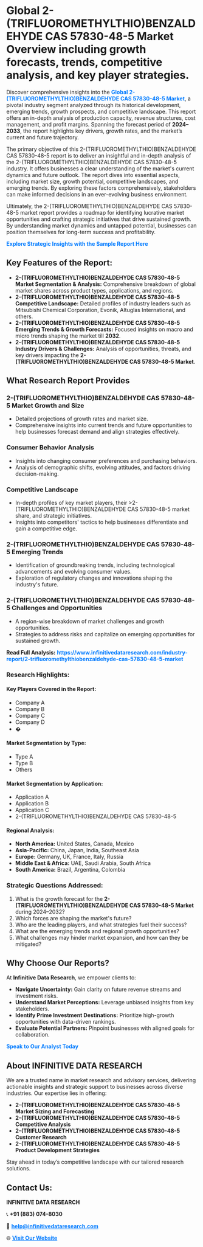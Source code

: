 <h1>Global 2-(TRIFLUOROMETHYLTHIO)BENZALDEHYDE CAS 57830-48-5 Market Overview including growth forecasts, trends, competitive analysis, and key player strategies.</h1>
<p>
Discover comprehensive insights into the 
<a href="https://www.infinitivedataresearch.com/industry-report/2-trifluoromethylthiobenzaldehyde-cas-57830-48-5-market" rel="dofollow" style="color: #007BFF; text-decoration: none;"><strong>Global 2-(TRIFLUOROMETHYLTHIO)BENZALDEHYDE CAS 57830-48-5 Market</strong></a>, a pivotal industry segment analyzed through its historical development, emerging trends, growth prospects, and competitive landscape. This report offers an in-depth analysis of production capacity, revenue structures, cost management, and profit margins. Spanning the forecast period of <strong>2024–2033</strong>, the report highlights key drivers, growth rates, and the market’s current and future trajectory.
</p>
<p>
The primary objective of this 2-(TRIFLUOROMETHYLTHIO)BENZALDEHYDE CAS 57830-48-5 report is to deliver an insightful and in-depth analysis of the 2-(TRIFLUOROMETHYLTHIO)BENZALDEHYDE CAS 57830-48-5 industry. It offers businesses a clear understanding of the market's current dynamics and future outlook. The report dives into essential aspects, including market size, growth potential, competitive landscapes, and emerging trends. By exploring these factors comprehensively, stakeholders can make informed decisions in an ever-evolving business environment.
</p>
<p>
Ultimately, the 2-(TRIFLUOROMETHYLTHIO)BENZALDEHYDE CAS 57830-48-5 market report provides a roadmap for identifying lucrative market opportunities and crafting strategic initiatives that drive sustained growth. By understanding market dynamics and untapped potential, businesses can position themselves for long-term success and profitability.
</p>
<p>
<a href="https://www.infinitivedataresearch.com/request-sample/reportId=101810" style="color: #007BFF; text-decoration: none;"><strong>Explore Strategic Insights with the Sample Report Here</strong></a>
</p>

<h2>Key Features of the Report:</h2>
<ul>
<li><strong>2-(TRIFLUOROMETHYLTHIO)BENZALDEHYDE CAS 57830-48-5 Market Segmentation & Analysis:</strong> Comprehensive breakdown of global market shares across product types, applications, and regions.</li>
<li><strong>2-(TRIFLUOROMETHYLTHIO)BENZALDEHYDE CAS 57830-48-5 Competitive Landscape:</strong> Detailed profiles of industry leaders such as Mitsubishi Chemical Corporation, Evonik, Altuglas International, and others.</li>
<li><strong>2-(TRIFLUOROMETHYLTHIO)BENZALDEHYDE CAS 57830-48-5 Emerging Trends & Growth Forecasts:</strong> Focused insights on macro and micro trends shaping the market till <strong>2032</strong>.</li>
<li><strong>2-(TRIFLUOROMETHYLTHIO)BENZALDEHYDE CAS 57830-48-5 Industry Drivers & Challenges:</strong> Analysis of opportunities, threats, and key drivers impacting the <strong>2-(TRIFLUOROMETHYLTHIO)BENZALDEHYDE CAS 57830-48-5 Market</strong>.</li>
</ul>

<h2>What Research Report Provides</h2>
<h3>2-(TRIFLUOROMETHYLTHIO)BENZALDEHYDE CAS 57830-48-5 Market Growth and Size</h3>
<ul>
<li>Detailed projections of growth rates and market size.</li>
<li>Comprehensive insights into current trends and future opportunities to help businesses forecast demand and align strategies effectively.</li>
</ul>

<h3>Consumer Behavior Analysis</h3>
<ul>
<li>Insights into changing consumer preferences and purchasing behaviors.</li>
<li>Analysis of demographic shifts, evolving attitudes, and factors driving decision-making.</li>
</ul>

<h3>Competitive Landscape</h3>
<ul>
<li>In-depth profiles of key market players, their >2-(TRIFLUOROMETHYLTHIO)BENZALDEHYDE CAS 57830-48-5 market share, and strategic initiatives.</li>
<li>Insights into competitors' tactics to help businesses differentiate and gain a competitive edge.</li>
</ul>

<h3>2-(TRIFLUOROMETHYLTHIO)BENZALDEHYDE CAS 57830-48-5 Emerging Trends</h3>
<ul>
<li>Identification of groundbreaking trends, including technological advancements and evolving consumer values.</li>
<li>Exploration of regulatory changes and innovations shaping the industry's future.</li>
</ul>

<h3>2-(TRIFLUOROMETHYLTHIO)BENZALDEHYDE CAS 57830-48-5 Challenges and Opportunities</h3>
<ul>
<li>A region-wise breakdown of market challenges and growth opportunities.</li>
<li>Strategies to address risks and capitalize on emerging opportunities for sustained growth.</li>
</ul>
<p><strong>Read Full Analysis:</strong> <a href="https://www.infinitivedataresearch.com/industry-report/2-trifluoromethylthiobenzaldehyde-cas-57830-48-5-market" rel="dofollow" style="color: #007BFF; text-decoration: none;"><strong>https://www.infinitivedataresearch.com/industry-report/2-trifluoromethylthiobenzaldehyde-cas-57830-48-5-market</strong></a></p>
<h3>Research Highlights:</h3>
<h4>Key Players Covered in the Report:</h4>
<ul><li>Company A</li><li>Company B</li><li>Company C</li><li>Company D</li><li>�</li></ul>
<h4>Market Segmentation by Type:</h4>
<ul><li>Type A</li><li>Type B</li><li>Others</li></ul>
<h4>Market Segmentation by Application:</h4>
<ul><li>Application A</li><li>Application B</li><li>Application C</li><li>2-(TRIFLUOROMETHYLTHIO)BENZALDEHYDE CAS 57830-48-5</li></ul>

<h4>Regional Analysis:</h4>
<ul>
<li><strong>North America:</strong> United States, Canada, Mexico</li>
<li><strong>Asia-Pacific:</strong> China, Japan, India, Southeast Asia</li>
<li><strong>Europe:</strong> Germany, UK, France, Italy, Russia</li>
<li><strong>Middle East & Africa:</strong> UAE, Saudi Arabia, South Africa</li>
<li><strong>South America:</strong> Brazil, Argentina, Colombia</li>
</ul>

<h3>Strategic Questions Addressed:</h3>
<ol>
<li>What is the growth forecast for the <strong>2-(TRIFLUOROMETHYLTHIO)BENZALDEHYDE CAS 57830-48-5 Market</strong> during 2024–2032?</li>
<li>Which forces are shaping the market's future?</li>
<li>Who are the leading players, and what strategies fuel their success?</li>
<li>What are the emerging trends and regional growth opportunities?</li>
<li>What challenges may hinder market expansion, and how can they be mitigated?</li>
</ol>

<h2>Why Choose Our Reports?</h2>
<p>At <strong>Infinitive Data Research</strong>, we empower clients to:</p>
<ul>
<li><strong>Navigate Uncertainty:</strong> Gain clarity on future revenue streams and investment risks.</li>
<li><strong>Understand Market Perceptions:</strong> Leverage unbiased insights from key stakeholders.</li>
<li><strong>Identify Prime Investment Destinations:</strong> Prioritize high-growth opportunities with data-driven rankings.</li>
<li><strong>Evaluate Potential Partners:</strong> Pinpoint businesses with aligned goals for collaboration.</li>
</ul>
<p><a href="https://www.infinitivedataresearch.com/industry-report/2-trifluoromethylthiobenzaldehyde-cas-57830-48-5-market" rel="dofollow" style="color: #007BFF; text-decoration: none;"><strong>Speak to Our Analyst Today</strong></a></p>

<h2>About INFINITIVE DATA RESEARCH</h2>
<p>We are a trusted name in market research and advisory services, delivering actionable insights and strategic support to businesses across diverse industries. Our expertise lies in offering:</p>
<ul>
<li><strong>2-(TRIFLUOROMETHYLTHIO)BENZALDEHYDE CAS 57830-48-5 Market Sizing and Forecasting</strong></li>
<li><strong>2-(TRIFLUOROMETHYLTHIO)BENZALDEHYDE CAS 57830-48-5 Competitive Analysis</strong></li>
<li><strong>2-(TRIFLUOROMETHYLTHIO)BENZALDEHYDE CAS 57830-48-5 Customer Research</strong></li>
<li><strong>2-(TRIFLUOROMETHYLTHIO)BENZALDEHYDE CAS 57830-48-5 Product Development Strategies</strong></li>
</ul>
<p>Stay ahead in today’s competitive landscape with our tailored research solutions.</p>

<h2>Contact Us:</h2>
<p><strong>INFINITIVE DATA RESEARCH</strong></p>
<p>📞 <strong>+91 (883) 074-8030</strong></p>
<p>📧 <strong><a href="mailto:help@infinitivedataresearch.com" style="color: #007BFF;">help@infinitivedataresearch.com</a></strong></p>
<p>🌐 <strong><a href="https://www.infinitivedataresearch.com" rel="dofollow" style="color: #007BFF;">Visit Our Website</a></strong></p>